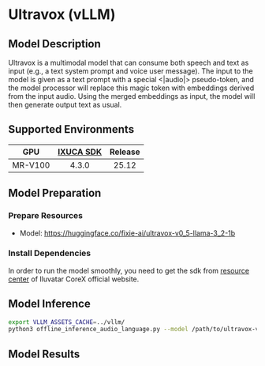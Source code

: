 # Ultravox (vLLM)

## Model Description

Ultravox is a multimodal model that can consume both speech and text as input (e.g., a text system prompt and voice user message). The input to the model is given as a text prompt with a special <|audio|> pseudo-token, and the model processor will replace this magic token with embeddings derived from the input audio. Using the merged embeddings as input, the model will then generate output text as usual.

## Supported Environments

| GPU    | [IXUCA SDK](https://gitee.com/deep-spark/deepspark#%E5%A4%A9%E6%95%B0%E6%99%BA%E7%AE%97%E8%BD%AF%E4%BB%B6%E6%A0%88-ixuca) | Release |
| :----: | :----: | :----: |
| MR-V100 | 4.3.0     |  25.12  |

## Model Preparation

### Prepare Resources

- Model: <https://huggingface.co/fixie-ai/ultravox-v0_5-llama-3_2-1b>

### Install Dependencies

In order to run the model smoothly, you need to get the sdk from [resource center](https://support.iluvatar.com/#/ProductLine?id=2) of Iluvatar CoreX official website.

## Model Inference

```bash
export VLLM_ASSETS_CACHE=../vllm/
python3 offline_inference_audio_language.py --model /path/to/ultravox-v0_5-llama-3_2-1b
```

## Model Results
